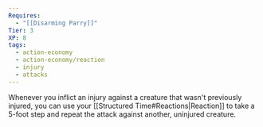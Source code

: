 ```yaml
---
Requires:
  - "[[Disarming Parry]]"
Tier: 3
XP: 8
tags:
  - action-economy
  - action-economy/reaction
  - injury
  - attacks
---
```

Whenever you inflict an injury against a creature that wasn't previously injured, you can use your [[Structured Time#Reactions|Reaction]] to take a 5-foot step and repeat the attack against another, uninjured creature.